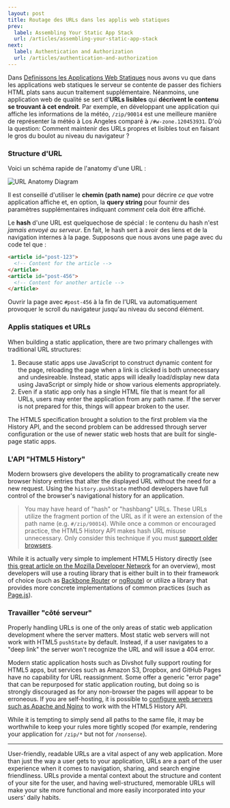 ```yaml
---
layout: post
title: Routage des URLs dans les applis web statiques
prev:
  label: Assembling Your Static App Stack
  url: /articles/assembling-your-static-app-stack
next:
  label: Authentication and Authorization
  url: /articles/authentication-and-authorization
---
```


Dans [Definissons les Applications Web Statiques](/articles/defining-static-web-apps) nous avons vu que
dans les applications web statiques le serveur se contente de passer des fichiers HTML plats sans aucun traitement 
supplémentaire. Néanmoins, une application web de qualité se sert d'**URLs lisibles** qui **décrivent le contenu se trouvant
à cet endroit**. Par exemple, en développant une application qui affiche les informations de la météo, `/zip/90014` est 
une meilleure manière de représenter la météo à Los Angeles comparé à `/#w-zone.120453931`.
D'où la question: Comment maintenir des URLs propres et lisibles tout en faisant le gros du boulot au niveau du navigateur ?

### Structure d'URL

Voici un schéma rapide de l'anatomy d'une URL :

<img src="/articles/images/url-anatomy.svg" class="diagram full-width" alt="URL Anatomy Diagram">

Il est conseillé d'utiliser le **chemin (path name)** pour décrire *ce que* votre application affiche et, en option, 
la **query string** pour fournir des paramètres supplémentaires indiquant *comment* cela doit être affiché.

Le **hash** d'une URL est quelquechose de spécial : le contenu du hash n'est *jamais envoyé au serveur*. En fait, le hash
sert à avoir des liens et de la navigation internes à la page. Supposons que nous avons une page avec du code tel que :

```html
<article id="post-123">
  <!-- Content for the article -->
</article>
<article id="post-456">
  <!-- Content for another article -->
</article>
```

Ouvrir la page avec `#post-456` à la fin de l'URL va automatiquement provoquer le scroll du navigateur jusqu'au 
niveau du second élément.

### Applis statiques et URLs

When building a static application, there are two primary challenges with traditional URL structures:

1. Because static apps use JavaScript to construct dynamic content for the page, reloading the page when
   a link is clicked is both unnecessary and undesireable. Instead, static apps will ideally load/display new data
   using JavaScript or simply hide or show various elements appropriately.
2. Even if a static app only has a single HTML file that is meant for all URLs, users may enter the application
   from any path name. If the server is not prepared for this, things will appear broken to the user.

The HTML5 specification brought a solution to the first problem via the History API, and the second problem
can be addressed through server configuration or the use of newer static web hosts that are built for single-page
static apps.

### L'API "HTML5 History"

Modern browsers give developers the ability to programatically create new browser history entries that alter the
displayed URL without the need for a new request. Using the `history.pushState` method developers have full control
of the browser's navigational history for an application.

> You may have heard of "hash" or "hashbang" URLs. These URLs utilize the fragment portion of the URL as if it
> were an extension of the path name (e.g. `#/zip/90014`). While once a common or encouraged practice, the HTML5 History API makes
> hash URL misuse unnecessary. Only consider this technique if you must [support older browsers](http://caniuse.com/#search=pushstate).

While it is actually very simple to implement HTML5 History directly (see [this great article on the Mozilla Developer Network](https://developer.mozilla.org/en-US/docs/Web/Guide/API/DOM/Manipulating_the_browser_history)
for an overview), most developers will use a routing library that is either built in to their framework of choice
(such as [Backbone Router](http://backbonejs.org/#Router) or [ngRoute](http://docs.angularjs.org/api/ngRoute)) or
utilize a library that provides more concrete implementations of common practices (such as [Page.js](http://visionmedia.github.io/page.js/)).

### Travailler "côté serveur"

Properly handling URLs is one of the only areas of static web application development where the server matters.
Most static web servers will not work with HTML5 `pushState` by default. Instead, if a user navigates to a "deep link"
the server won't recognize the URL and will issue a 404 error.

Modern static application hosts such as Divshot fully support routing for HTML5 apps,
but services such as Amazon S3, Dropbox, and GitHub Pages have no capability for URL reassignment. Some offer a generic
"error page" that can be repurposed for static application routing, but doing so is strongly discouraged as for any non-browser the pages
will appear to be erroneous. If you are self-hosting, it is possible to [configure web servers such as Apache and Nginx](http://readystate4.com/2012/05/17/nginx-and-apache-rewrite-to-support-html5-pushstate/)
to work with the HTML5 History API.

While it is tempting to simply send all paths to the same file, it may be worthwhile to keep your rules more tightly scoped
(for example, rendering your application for `/zip/*` but not for `/nonsense`).

---

User-friendly, readable URLs are a vital aspect of any web application. More than just the way a user
gets to your application, URLs are a part of the user experience when it comes to navigation, sharing,
and search engine friendliness. URLs provide a mental context about the structure and content of your site
for the user, and having well-structured, memorable URLs will make your site more functional and more easily
incorporated into your users' daily habits.
